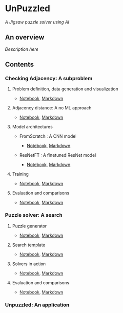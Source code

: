 # UnPuzzled
_A Jigsaw puzzle solver using AI_


## An overview


_Description here_



## Contents

### Checking Adjacency: A subproblem

   1. Problem definition, data generation and visualization
      - [Notebook](CheckingAdjacency/DatasetGeneration/Checking_adjacency_dataset.ipynb), [Markdown](CheckingAdjacency/DatasetGeneration/Checking_adjacency_dataset.md)
     
   2. Adjacency distance: A no ML approach
      - [Notebook](CheckingAdjacency/AdjacencyDistance/Adjacency_distance.ipynb), [Markdown](CheckingAdjacency/AdjacencyDistance/Adjacency_distance.md)
     
   3. Model architectures
      - FromScratch : A CNN model
        - [Notebook](), [Markdown]() 
       
      - ResNetFT : A finetuned ResNet model
        - [Notebook](), [Markdown]()
       
   4. Training
      - [Notebook](), [Markdown]()
       
   5. Evaluation and comparisons
      - [Notebook](), [Markdown]()


### Puzzle solver: A search

1. Puzzle generator
   - [Notebook](), [Markdown]()

2. Search template
   - [Notebook](), [Markdown]()

3. Solvers in action
   - [Notebook](), [Markdown]()

4. Evaluation and comparisons
   - [Notebook](), [Markdown]()


### Unpuzzled: An application


 
 
 


